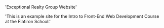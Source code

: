 'Exceptional Realty Group Website'

'This is an example site for the Intro to Front-End Web Development Course at the Flatiron School.'
